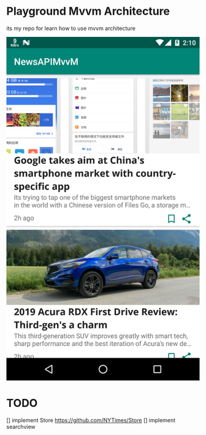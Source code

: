 
# Playground Mvvm Architecture
its my repo for learn how to use mvvm architecture


![home image](asset/ss1.png)

# TODO
[] implement Store https://github.com/NYTimes/Store
[] implement searchview